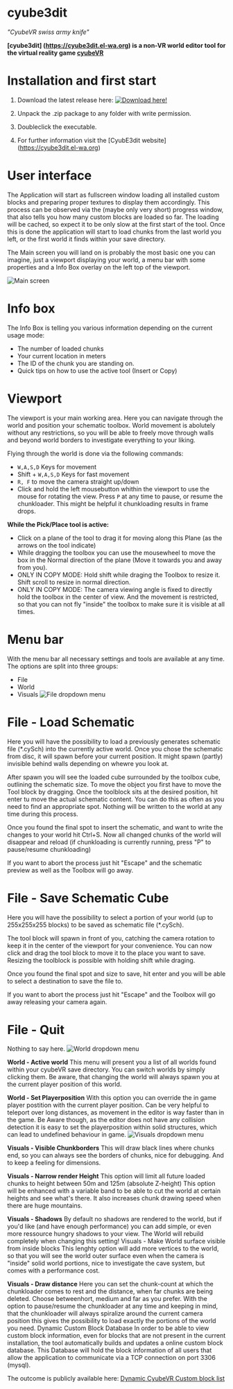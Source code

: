 # cyube3dit
*"CyubeVR swiss army knife"*

**[cyube3dit] (https://cyube3dit.el-wa.org) is a non-VR world editor tool for the virtual reality game [cyubeVR](https://www.cyubevr.com)**



# Installation and first start
1. Download the latest release here:
[![Download here!](https://cdn.discordapp.com/attachments/597106606643216385/775474419093995550/68747470733a2f2f63646e2e617373697374616e742e6d6f652f696d616765732f4d6f64417373697374616e742f49636f6e.svg)](https://github.com/m0w1337/cyube3dit/releases)

2. Unpack the .zip package to any folder with write permission.
3. Doubleclick the executable.
4. For further information visit the [CyubE3dit website] (https://cyube3dit.el-wa.org) 

# User interface
The Application will start as fullscreen window loading all installed custom blocks and preparing proper textures to display them accordingly. This process can be observed via the (maybe only very short) progress window, that also tells you how many custom blocks are loaded so far. The loading will be cached, so expect it to be only slow at the first start of the tool. Once this is done the application will start to load chunks from the last world you left, or the first world it finds within your save directory.

The Main screen you will land on is probably the most basic one you can imagine, just a viewport displaying your world, a menu bar with some properties and a Info Box overlay on the left top of the viewport.

![Main screen](http://cyube3dit.el-wa.org/screen0.jpg)

# Info box
The Info Box is telling you various information depending on the current usage mode:
* The number of loaded chunks
* Your current location in meters
* The ID of the chunk you are standing on.
* Quick tips on how to use the active tool (Insert or Copy)

# Viewport
The viewport is your main working area. Here you can navigate through the world and position your schematic toolbox. World movement is abolutely without any restrictions, so you will be able to freely move through walls and beyond world borders to investigate everything to your liking.

Flying through the world is done via the following commands:
* `W,A,S,D` Keys for movement
* Shift + `W,A,S,D` Keys for fast movement
* `R, F` to move the camera straight up/down
* Click and hold the left mousebutton whithin the viewport to use the mouse for rotating the view.
Press `P` at any time to pause, or resume the chunkloader. This might be helpful it chunkloading results in frame drops.

**While the Pick/Place tool is active:**

* Click on a plane of the tool to drag it for moving along this Plane (as the arrows on the tool indicate)
* While dragging the toolbox you can use the mousewheel to move the box in the Normal direction of the plane (Move it towards you and away from you).
* ONLY IN COPY MODE: Hold shift while draging the Toolbox to resize it. Shift scroll to resize in normal direction.
* ONLY IN COPY MODE: The camera viewing angle is fixed to directly hold the toolbox in the center of view. And the movement is restricted, so that you can not fly "inside" the toolbox to make sure it is visible at all times.

# Menu bar
With the menu bar all necessary settings and tools are available at any time. The options are split into three groups:
* File
* World
* Visuals
![File dropdown menu](http://cyube3dit.el-wa.org/file.jpg)

# File - Load Schematic
Here you will have the possibility to load a previously generates schematic file (*.cySch) into the currently active world. Once you chose the schematic from disc, it will spawn before your current position. It might spawn (partly) invisible behind walls depending on whewre you look at.

After spawn you will see the loaded cube surrounded by the toolbox cube, outlining the schematic size. To move the object you first have to move the Tool block by dragging. Once the toolblock sits at the desired position, hit enter tu move the actual schematic content. You can do this as often as you need to find an appropriate spot. Nothing will be written to the world at any time during this process.

Once you found the final spot to insert the schematic, and want to write the changes to your world hit Ctrl+S. Now all changed chunks of the world will disappear and reload (if chunkloading is currently running, press "P" to pause/resume chunkloading)

If you want to abort the process just hit "Escape" and the schematic preview as well as the Toolbox will go away.

# File - Save Schematic Cube
Here you will have the possibility to select a portion of your world (up to 255x255x255 blocks) to be saved as schematic file (*.cySch).

The tool block will spawn in front of you, catching the camera rotation to keep it in the center of the viewport for your convenience. You can now click and drag the tool block to move it to the place you want to save. Resizing the toolblock is possible with holding shift while draging.

Once you found the final spot and size to save, hit enter and you will be able to select a destination to save the file to.

If you want to abort the process just hit "Escape" and the Toolbox will go away releasing your camera again.

# File - Quit
Nothing to say here.
![World dropdown menu](http://cyube3dit.el-wa.org/world.jpg)

**World - Active world**
This menu will present you a list of all worlds found within your cyubeVR save directory. You can switch worlds by simply clicking them. Be aware, that changing the world will always spawn you at the current player position of this world.

**World - Set Playerposition**
With this option you can override the in game player postition with the current player position. Can be very helpful to teleport over long distances, as movement in the editor is way faster than in the game. Be Aware though, as the editor does not have any collision detection it is easy to set the playerposition within solid structures, which can lead to undefined behaviour in game.
![Visuals dropdown menu](http://cyube3dit.el-wa.org/visuals.jpg)

**Visuals - Visible Chunkborders**
This will draw black lines where chunks end, so you can always see the borders of chunks, nice for debugging. And to keep a feeling for dimensions.

**Visuals - Narrow render Height**
This option will limit all future loaded chunks to height between 50m and 125m (absolute Z-height) This option will be enhanced with a variable band to be able to cut the world at certain heights and see what's there. It also increases chunk drawing speed when there are huge mountains.

**Visuals - Shadows**
By default no shadows are rendered to the world, but if you'd like (and have enough performance) you can add simple, or even more ressource hungry shadows to your view.
The World will rebuild completely when changing this setting!
Visuals - Make World surface visible from inside blocks
This lenghty option will add more vertices to the world, so that you will see the world outer surface even when the camera is "inside" solid world portions, nice to investigate the cave system, but comes with a performance cost.

**Visuals - Draw distance**
Here you can set the chunk-count at which the chunkloader comes to rest and the distance, when far chunks are being deleted. Choose betweenhort, medium and far as you prefer. With the option to pause/resume the chunkloader at any time and keeping in mind, that the chunkloader will always spiralize around the current camera position this gives the possibility to load exactly the portions of the world you need.
Dynamic Custom Block Database
In order to be able to view custom block information, even for blocks that are not present in the current installation, the tool automatically builds and updates a online custom block database.
This Database will hold the block information of all users that allow the application to communicate via a TCP connection on port 3306 (mysql).

The outcome is publicly available here: [Dynamic CyubeVR Custom block list](http://cyube3dit.el-wa.org/index.php?action=customblocks)
